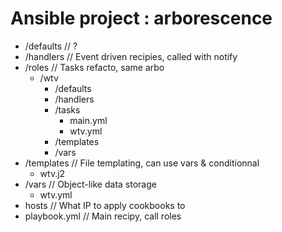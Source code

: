 # Ansible project : arborescence

- /defaults         // ?
- /handlers         // Event driven recipies, called with notify
- /roles            // Tasks refacto, same arbo
  - /wtv
    - /defaults
    - /handlers
    - /tasks
      - main.yml
      - wtv.yml
    - /templates
    - /vars
- /templates        // File templating, can use vars & conditionnal
  - wtv.j2
- /vars             // Object-like data storage
  - wtv.yml
- hosts             // What IP to apply cookbooks to
- playbook.yml      // Main recipy, call roles
